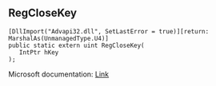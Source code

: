 ## RegCloseKey

```
[DllImport("Advapi32.dll", SetLastError = true)][return: MarshalAs(UnmanagedType.U4)]
public static extern uint RegCloseKey(
   IntPtr hKey
);
```

Microsoft documentation: [Link](https://docs.microsoft.com/en-us/windows/win32/api/winreg/nf-winreg-regclosekey)
